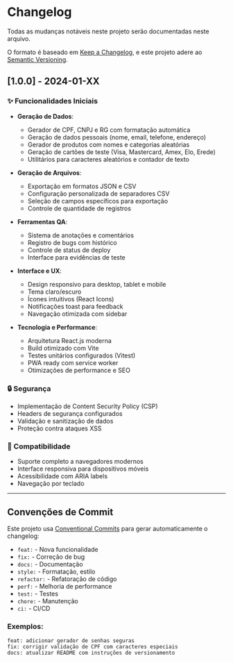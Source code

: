 # Changelog

Todas as mudanças notáveis neste projeto serão documentadas neste arquivo.

O formato é baseado em [Keep a Changelog](https://keepachangelog.com/pt-BR/1.0.0/),
e este projeto adere ao [Semantic Versioning](https://semver.org/lang/pt-BR/).

## [1.0.0] - 2024-01-XX

### ✨ Funcionalidades Iniciais

- **Geração de Dados**:

  - Gerador de CPF, CNPJ e RG com formatação automática
  - Geração de dados pessoais (nome, email, telefone, endereço)
  - Gerador de produtos com nomes e categorias aleatórias
  - Geração de cartões de teste (Visa, Mastercard, Amex, Elo, Erede)
  - Utilitários para caracteres aleatórios e contador de texto

- **Geração de Arquivos**:

  - Exportação em formatos JSON e CSV
  - Configuração personalizada de separadores CSV
  - Seleção de campos específicos para exportação
  - Controle de quantidade de registros

- **Ferramentas QA**:

  - Sistema de anotações e comentários
  - Registro de bugs com histórico
  - Controle de status de deploy
  - Interface para evidências de teste

- **Interface e UX**:

  - Design responsivo para desktop, tablet e mobile
  - Tema claro/escuro
  - Ícones intuitivos (React Icons)
  - Notificações toast para feedback
  - Navegação otimizada com sidebar

- **Tecnologia e Performance**:
  - Arquitetura React.js moderna
  - Build otimizado com Vite
  - Testes unitários configurados (Vitest)
  - PWA ready com service worker
  - Otimizações de performance e SEO

### 🔒 Segurança

- Implementação de Content Security Policy (CSP)
- Headers de segurança configurados
- Validação e sanitização de dados
- Proteção contra ataques XSS

### 📱 Compatibilidade

- Suporte completo a navegadores modernos
- Interface responsiva para dispositivos móveis
- Acessibilidade com ARIA labels
- Navegação por teclado

---

## Convenções de Commit

Este projeto usa [Conventional Commits](https://www.conventionalcommits.org/) para gerar automaticamente o changelog:

- `feat:` - Nova funcionalidade
- `fix:` - Correção de bug
- `docs:` - Documentação
- `style:` - Formatação, estilo
- `refactor:` - Refatoração de código
- `perf:` - Melhoria de performance
- `test:` - Testes
- `chore:` - Manutenção
- `ci:` - CI/CD

### Exemplos:

```
feat: adicionar gerador de senhas seguras
fix: corrigir validação de CPF com caracteres especiais
docs: atualizar README com instruções de versionamento
```
